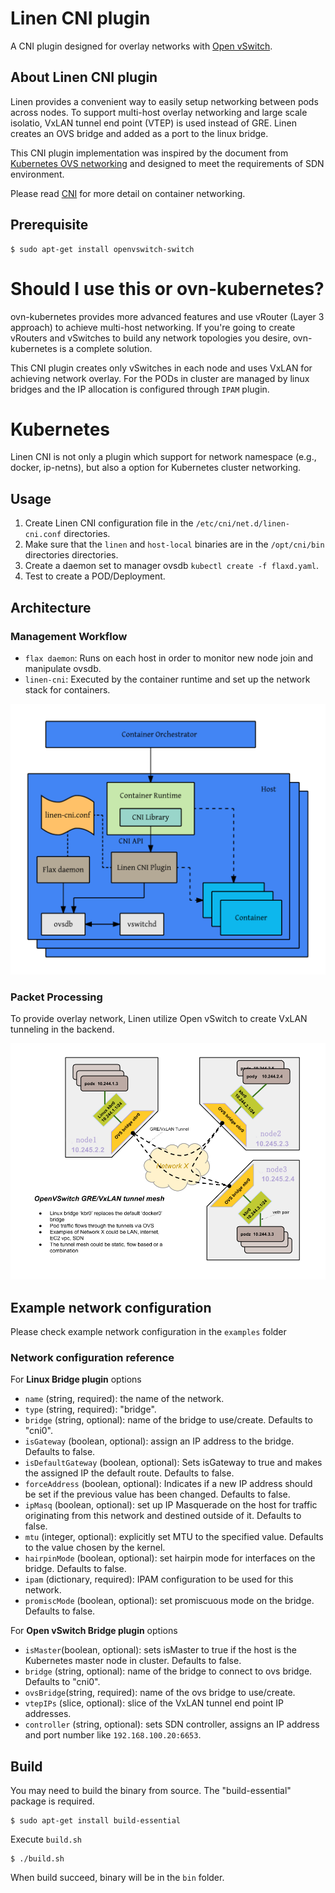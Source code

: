# Linen CNI plugin

A CNI plugin designed for overlay networks with [Open vSwitch](http://openvswitch.org).

## About Linen CNI plugin
Linen provides a convenient way to easily setup networking between pods across nodes. To support multi-host overlay networking and large scale isolatio, VxLAN tunnel end point (VTEP) is used instead of GRE. Linen creates an OVS bridge and added as a port to the linux bridge.

This CNI plugin implementation was inspired by the document from [Kubernetes OVS networking](https://kubernetes.io/docs/admin/ovs-networking/) and designed to meet the requirements of SDN environment.

Please read [CNI](https://github.com/containernetworking/cni/blob/master/SPEC.md) for more detail on container networking.

## Prerequisite
```
$ sudo apt-get install openvswitch-switch
```

# Should I use this or ovn-kubernetes?
ovn-kubernetes provides more advanced features and use vRouter (Layer 3 approach) to achieve multi-host networking. 
If you're going to create vRouters and vSwitches to build any network topologies you desire, ovn-kubernetes is a complete solution. 

This CNI plugin creates only vSwitches in each node and uses VxLAN for achieving network overlay.
For the PODs in cluster are managed by linux bridges and the IP allocation is configured through `IPAM` plugin.


# Kubernetes
Linen CNI is not only a plugin which support for network namespace (e.g., docker, ip-netns), but also a option for Kubernetes cluster networking.

## Usage
1. Create Linen CNI configuration file in the `/etc/cni/net.d/linen-cni.conf` directories.
2. Make sure that the `linen` and `host-local` binaries are in the `/opt/cni/bin` directories directories.
3. Create a daemon set to manager ovsdb `kubectl create -f flaxd.yaml`.
3. Test to create a POD/Deployment.

## Architecture

### Management Workflow

- `flax daemon`: Runs on each host in order to monitor new node join and manipulate ovsdb.
- `linen-cni`: Executed by the container runtime and set up the network stack for containers.

<p align="center">
    <img src="/images/mgmt-workflow.png" width="541" />
</p>

### Packet Processing

To provide overlay network, Linen utilize Open vSwitch to create VxLAN tunneling in the backend.

<p align="center">
    <img src="/images/ovs-networking.png" width="586" />
</p>

## Example network configuration
Please check example network configuration in the `examples` folder


### Network configuration reference

For **Linux Bridge plugin** options
- `name` (string, required): the name of the network.
- `type` (string, required): "bridge".
- `bridge` (string, optional): name of the bridge to use/create. Defaults to "cni0".
- `isGateway` (boolean, optional): assign an IP address to the bridge. Defaults to false.
- `isDefaultGateway` (boolean, optional): Sets isGateway to true and makes the assigned IP the default route. Defaults to false.
- `forceAddress` (boolean, optional): Indicates if a new IP address should be set if the previous value has been changed. Defaults to false.
- `ipMasq` (boolean, optional): set up IP Masquerade on the host for traffic originating from this network and destined outside of it. Defaults to false.
- `mtu` (integer, optional): explicitly set MTU to the specified value. Defaults to the value chosen by the kernel.
- `hairpinMode` (boolean, optional): set hairpin mode for interfaces on the bridge. Defaults to false.
- `ipam` (dictionary, required): IPAM configuration to be used for this network.
- `promiscMode` (boolean, optional): set promiscuous mode on the bridge. Defaults to false.

For **Open vSwitch Bridge plugin** options
- `isMaster`(boolean, optional): sets isMaster to true if the host is the Kubernetes master node in cluster. Defaults to false.
- `bridge` (string, optional): name of the bridge to connect to ovs bridge. Defaults to "cni0".
- `ovsBridge`(string, required): name of the ovs bridge to use/create.
- `vtepIPs` (slice, optional): slice of the VxLAN tunnel end point IP addresses.
- `controller` (string, optional): sets SDN controller, assigns an IP address and port number like `192.168.100.20:6653`.

## Build
You may need to build the binary from source. The "build-essential" package is required.

```
$ sudo apt-get install build-essential
```

Execute `build.sh`

```
$ ./build.sh
```

When build succeed, binary will be in the `bin` folder.

